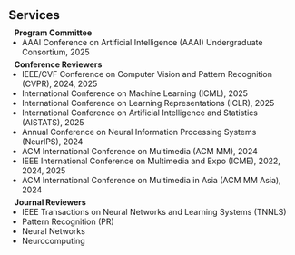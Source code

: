 <h1 id="services"></h1>

<h2 style="margin: 60px 0px 10px;">Services</h2>

<!-- <h4 style="margin:0 10px 0;">Organization Committee</h4>

<ul style="margin:0 0 5px;">
  <li>Website Chair, <a href="https://bmvc2024.org/people/organisers/"><autocolor>The British Machine Vision Conference (BMVC)</autocolor></a> <a href="https://bmvc2022.org/people/organisers/"><autocolor>2022</autocolor></a>-<a href="https://bmvc2024.org/people/organisers/"><autocolor>2024</autocolor></a></li>
  <li>Website Master, <a href="https://www.acmmmasia.org/2020/committee.html"><autocolor>ACM International Conference on Multimedia in Asia (MM Asia) 2020</autocolor></a></li>
</ul> -->

<!-- <h4 style="margin:0 10px 0;">Area Chairs</h4>

<ul style="margin:0 0 5px;">
  <li><a href="https://bmvc2024.org/"><autocolor>The British Machine Vision Conference (BMVC) 2024</autocolor></a></li>
</ul> -->

<!-- <h4 style="margin:0 10px 0;">Program Committee</h4>

<ul style="margin:0 0 5px;">
  <li><a href="https://ijcai-21.org/"><autocolor>International Joint Conference on Artificial Intelligence (IJCAI) 2021</autocolor></a></li>
</ul> -->

<h4 style="margin:0 10px 0;">Program Committee</h4>

<ul style="margin:0 0 5px;">
  <li>AAAI Conference on Artificial Intelligence (AAAI) Undergraduate Consortium, 2025</li>

</ul>

<h4 style="margin:0 10px 0;">Conference Reviewers</h4>

<ul style="margin:0 0 5px;">
  <li>IEEE/CVF Conference on Computer Vision and Pattern Recognition (CVPR), 2024, 2025</li>
  <li>International Conference on Machine Learning (ICML), 2025</li>
  <li>International Conference on Learning Representations (ICLR), 2025</li>
  <li>International Conference on Artificial Intelligence and Statistics (AISTATS), 2025</li>
  <li>Annual Conference on Neural Information Processing Systems (NeurIPS), 2024</li>
  <li>ACM International Conference on Multimedia (ACM MM), 2024</li>
  <li>IEEE International Conference on Multimedia and Expo (ICME), 2022, 2024, 2025</li>
  <li>ACM International Conference on Multimedia in Asia (ACM MM Asia), 2024</li>

</ul>

<h4 style="margin:0 10px 0;">Journal Reviewers</h4>

<ul style="margin:0 0 20px;">

  <li>IEEE Transactions on Neural Networks and Learning Systems (TNNLS)</li>
  <li>Pattern Recognition (PR)</li>
  <li>Neural Networks</li>
  <li>Neurocomputing</li>

</ul>
